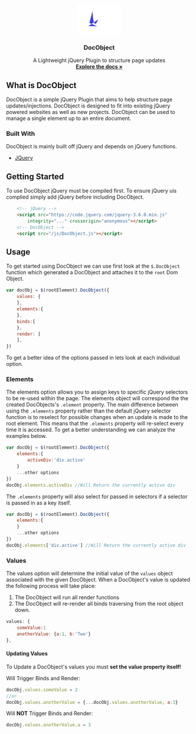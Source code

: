 <!-- PROJECT LOGO -->
<br />
<div align="center">
  <a href="#">
    <img src="img\docobject_logoTextRight.svg" alt="Logo" width="120" height="80">
  </a>

  <h3 align="center">DocObject</h3>

  <p align="center">
    A Lightweight jQuery Plugin to structure page updates
    <br />
    <a href="examples\index.html"><strong>Explore the docs »</strong></a>
  </p>
</div>

<!-- ABOUT -->
## What is DocObject
DocObject is a simple jQuery Plugin that aims to help structure page updates/injections. DocObject is designed to fit into existing jQuery powered websites as well as new projects. DocObject can be used to manage a single element up to an entire document.

### Built With
DocObject is mainly built off jQuery and depends on jQuery functions.
* [JQuery](https://jquery.com)

<!-- GETTING STARTED -->
## Getting Started
To use DocObject jQuery must be compiled first. To ensure jQuery uis complied simply add jQuery before including DocObject.
```html
    <!-- jQuery -->
    <script src="https://code.jquery.com/jquery-3.6.0.min.js"
        integrity="..." crossorigin="anonymous"></script>
    <!-- DocObject -->
    <script src="/js/DocObject.js"></script>
```

## Usage
To get started using DocObject we can use first look at the `$.DocObject` function which generated a DocObject and attaches it to the `root` Dom Object.
```js
var docObj = $(rootElement).DocObject({
    values: {
    },
    elements:{
    },
    binds:{
    },
    render: [
    ],
})
```

To get a better idea of the options passed in lets look at each individual option.

### Elements
The elements option allows you to assign keys to specific jQuery selectors to be re-used within the page. The elements object will correspond the the created DocObjects's `.element` property. The main difference between using the `.elements` property rather than the default jQuery selector function is to reselect for possible changes when an update is made to the root element. This means that the `.elements` property will re-select every time it is accessed. To get a better understanding we can analyze the examples below.
```js
var docObj = $(rootElement).DocObject({
    elements:{
        activeDiv:'div.active' 
    }
    ...other options
})
docObj.elements.activeDiv //Will Return the currently active div
```

The `.elements` property will also select for passed in selectors if a selector is passed in as a key itself.

```js
var docObj = $(rootElement).DocObject({
    elements:{
    }
    ...other options
})
docObj.elements['div.active'] //Will Return the currently active div
```

### Values

The values option will determine the initial value of the `values` object associated with the given DocObject. When a DocObject's value is updated the following process will take place:

1. The DocObject will run all render functions
2. The DocObject will re-render all binds traversing from the root object down. 

```js
values: {
    someValue:1
    anotherValue: {a:1, b:'Two'}
},
```


#### Updating Values
To Update a DocObject's values you must **set the value property itself!**

Will Trigger Binds and Render:

```js
docObj.values.someValue = 2
//or
docObj.values.anotherValue = {...docObj.values.anotherValue, a:3}
```

Will **NOT** Trigger Binds and Render:

```js
docObj.values.anotherValue.a = 3
```
